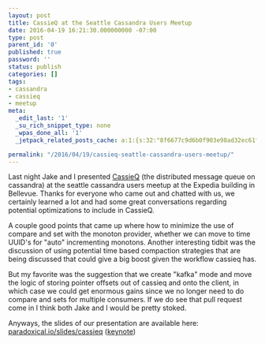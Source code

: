 ```yaml
---
layout: post
title: CassieQ at the Seattle Cassandra Users Meetup
date: 2016-04-19 16:21:30.000000000 -07:00
type: post
parent_id: '0'
published: true
password: ''
status: publish
categories: []
tags:
- cassandra
- cassieq
- meetup
meta:
  _edit_last: '1'
  _su_rich_snippet_type: none
  _wpas_done_all: '1'
  _jetpack_related_posts_cache: a:1:{s:32:"8f6677c9d6b0f903e98ad32ec61f8deb";a:2:{s:7:"expires";i:1559832373;s:7:"payload";a:3:{i:0;a:1:{s:2:"id";i:4783;}i:1;a:1:{s:2:"id";i:4750;}i:2;a:1:{s:2:"id";i:4800;}}}}

permalink: "/2016/04/19/cassieq-seattle-cassandra-users-meetup/"
---
```

Last night Jake and I presented [CassieQ](https://github.com/paradoxical-io/cassieq) (the distributed message queue on cassandra) at the seattle cassandra users meetup at the Expedia building in Bellevue. Thanks for everyone who came out and chatted with us, we certainly learned a lot and had some great conversations regarding potential optimizations to include in CassieQ.

A couple good points that came up where how to minimize the use of compare and set with the monoton provider, whether we can move to time UUID's for "auto" incrementing monotons. Another interesting tidbit was the discussion of using potential time based compaction strategies that are being discussed that could give a big boost given the workflow cassieq has.

But my favorite was the suggestion that we create "kafka" mode and move the logic of storing pointer offsets out of cassieq and onto the client, in which case we could get enormous gains since we no longer need to do compare and sets for multiple consumers. If we do see that pull request come in I think both Jake and I would be pretty stoked.

Anyways, the slides of our presentation are available here: [paradoxical.io/slides/cassieq](paradoxical.io/slides/cassieq) ([keynote](https://github.com/paradoxical-io/paradoxical.io/blob/gh-pages/slides/cassieq/cq.key))

